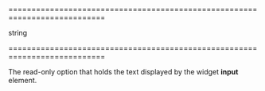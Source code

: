 <!--**
/*-------------------------------------------
    Auto-generated file. Do not modify.
-------------------------------------------

**-->
===========================================================================
<!--type-->string<!--/type-->
<!--readonly--><!--/readonly-->
===========================================================================

<!--shortDescription-->
The read-only option that holds the text displayed by the widget **input** element.
<!--/shortDescription-->

<!--fullDescription-->

<!--/fullDescription-->